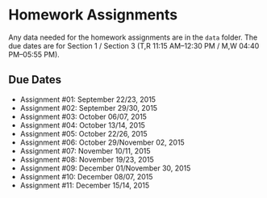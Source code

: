 Homework Assignments
=========

Any data needed for the homework assignments are in the `data` folder. The due dates are for Section 1 / Section 3 (T,R 11:15 AM&ndash;12:30 PM / M,W 04:40 PM&ndash;05:55 PM).

Due Dates
-------

- Assignment #01: September 22/23, 2015
- Assignment #02: September 29/30, 2015
- Assignment #03: October 06/07, 2015
- Assignment #04: October 13/14, 2015
- Assignment #05: October 22/26, 2015
- Assignment #06: October 29/November 02, 2015
- Assignment #07: November 10/11, 2015
- Assignment #08: November 19/23, 2015
- Assignment #09: December 01/November 30, 2015
- Assignment #10: December 08/07, 2015
- Assignment #11: December 15/14, 2015

	